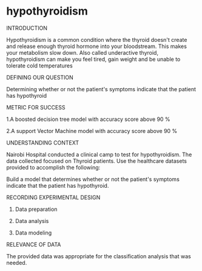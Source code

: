 # hypothyroidism


INTRODUCTION

Hypothyroidism is a common condition where the thyroid doesn't create and release enough thyroid hormone into your bloodstream. This makes your metabolism slow down. Also called underactive thyroid, hypothyroidism can make you feel tired, gain weight and be unable to tolerate cold temperatures

DEFINING OUR QUESTION

Determining whether or not the patient's symptoms indicate that the patient has hypothyroid

METRIC FOR SUCCESS

1.A boosted decision tree model with accuracy score above 90 %

2.A support Vector Machine model with accuracy score above 90 %

UNDERSTANDING CONTEXT

Nairobi Hospital conducted a clinical camp to test for hypothyroidism. The data collected focused on Thyroid patients. Use the healthcare datasets provided to accomplish the following:

Build a model that determines whether or not the patient's symptoms indicate that the patient has hypothyroid.

RECORDING EXPERIMENTAL DESIGN

1) Data preparation

2) Data analysis

3) Data modeling

RELEVANCE OF DATA

The provided data was appropriate for the classification analysis that was needed.

